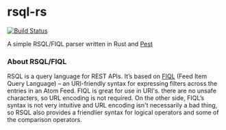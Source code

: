 # rsql-rs

[![Build Status](https://travis-ci.com/UkonnRa/rsql-rs.svg?branch=master)](https://travis-ci.com/UkonnRa/rsql-rs)

A simple RSQL/FIQL parser written in Rust and [Pest](https://github.com/pest-parser/pest)

### About RSQL/FIQL

RSQL is a query language for REST APIs. It’s based on [FIQL](https://tools.ietf.org/html/draft-nottingham-atompub-fiql-00) (Feed Item Query Language) – an URI-friendly syntax for expressing filters across the entries in an Atom Feed. FIQL is great for use in URI's. there are no unsafe characters, so URL encoding is not required. On the other side, FIQL’s syntax is not very intuitive and URL encoding isn't necessarily a bad thing, so RSQL also provides a friendlier syntax for logical operators and some of the comparison operators.
